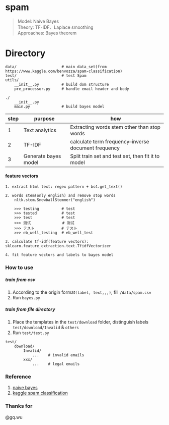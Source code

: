 # spam
> Model: Naive Bayes<br>
> Theory: TF-IDF、Laplace smoothing<br>
> Approaches: Bayes theorem

# Directory
```
data/                    # main data_set(from https://www.kaggle.com/benvozza/spam-classification)
test/                    # test Spam
utils/
    __init__.py          # build dom structure
    pre_processor.py     # handle email header and body

./
    __init__.py
    main.py              # build bayes model
```

step|purpose|how
---|---|---
1|Text analytics|Extracting words stem other than stop words
2|TF-IDF|calculate term frequency–inverse document frequency
3|Generate bayes model|Split train set and test set, then fit it to model

#### feature vectors
```
1. extract html text: regex pattern + bs4.get_text()

2. words stem(only english) and remove stop words
    nltk.stem.SnowballStemmer("english")

    >>> testing          # test
    >>> tested           # test
    >>> test             # test
    >>> 测试              # 测试
    >>> テスト            # テスト
    >>> eb_well_testing  # eb_well_test

3. calculate tf-idf(feature vectors): sklearn.feature_extraction.text.TfidfVectorizer

4. fit feature vectors and labels to bayes model
```

### How to use
##### train from csv
1. According to the origin format`(label, text,,,)`, fill `/data/spam.csv`
2. Run `bayes.py`

##### train from file directory
1. Place the templates in the `test/download` folder, distinguish labels `test/download/Invalid` & `others`
2. Run `test/test.py`
```
test/
    download/
        Invalid/
            ...    # invalid emails
        xxx/
            ...    # legal emails
```

### Reference
1. [naive bayes](https://scikit-learn.org/stable/modules/naive_bayes.html#multinomial-naive-bayes)
2. [kaggle spam classification](https://www.kaggle.com/benvozza/spam-classification)

### Thanks for
@gq.wu
